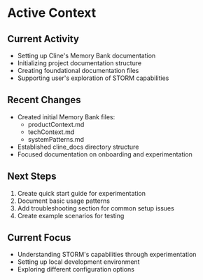 # Active Context

## Current Activity
- Setting up Cline's Memory Bank documentation
- Initializing project documentation structure
- Creating foundational documentation files
- Supporting user's exploration of STORM capabilities

## Recent Changes
- Created initial Memory Bank files:
  - productContext.md
  - techContext.md
  - systemPatterns.md
- Established cline_docs directory structure
- Focused documentation on onboarding and experimentation

## Next Steps
1. Create quick start guide for experimentation
2. Document basic usage patterns
3. Add troubleshooting section for common setup issues
4. Create example scenarios for testing

## Current Focus
- Understanding STORM's capabilities through experimentation
- Setting up local development environment
- Exploring different configuration options
